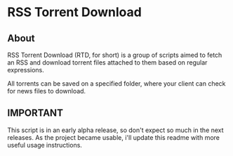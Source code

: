RSS Torrent Download
====================

About
-----

RSS Torrent Download (RTD, for short) is a group of scripts aimed to fetch an RSS and download torrent files attached to them based on regular expressions.

All torrents can be saved on a specified folder, where your client can check for news files to download.

**IMPORTANT**
-------------

This script is in an early alpha release, so don't expect so much in the next releases. As the project became usable, i'll update this readme with more useful usage instructions.



